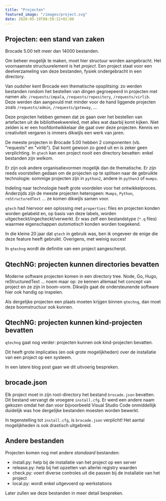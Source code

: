 ```yaml
---
title: "Projecten"
featured_image: "/images/project.svg"
date: 2020-05-19T08:59:12+02:00
---
```


## Projecten: een stand van zaken

Brocade 5.00 telt meer dan 14000 bestanden.

Om beheer mogelijk te maken, moet hier structuur worden aangebracht. Het voornaamste structuurelement is het *project*. 
Een project staat voor een deelverzameling van deze bestanden, fysiek ondergebracht in een directory.

Van oudsher kent Brocade een thematische opsplitsing: zo werden bestanden rondom het bestellen van dingen gegroepeerd in projecten met namen als:
`/requests/impala`, `/requests/repository`, `/requests/virlib`. Deze werden dan aangevuld met minder voor de hand liggende projecten zoals `/requests/admin`, `/requests/gateway`, ...

Deze projecten hebben gemeen dat ze gaan over het bestellen van artefacten uit de bibliotheekwereled, met alles wat daarbij komt kijken.
Niet zelden is er een hoofdontwikkelaar die gaat over deze projecten. Kennis en creativiteit vergaren is immers dikwijls een werk van jaren.

De meeste projecten in Brocade 5.00 hebben 2 componenten (vb. "requests" en "virlib"). Dat komt gewoon zo goed uit en is zeker geen verplichting. In `qtech` kan een project nooit een directory bevatten: enkel bestanden zijn welkom.

Er zijn ook andere organisatievormen mogelijk dan de thematische. Er zijn reeds voorstellen gedaan om de projecten op te splitsen naar de gebruikte technologie: sommige projecten zijn in `python2`, andere in `python3` of `mumps`.

Indeling naar technologie heeft grote voordelen voor het ontwikkelproces. Anderzijds zijn de meeste projecten heterogeen: `Mumps`, `Python`, `reStructuredText` ... ze komen dikwijls samen voor.

`qtech` had hiervoor een oplossing met `properties`: files en projecten konden worden gelabeld en, op basis van deze labels, worden uitgecheckt/ingecheckt/verwerkt. Er was zelf een bestandstype (`*.q` files) waarmee eigenschappen *automatisch* konden worden toegekend.

In die kleine 20 jaar dat `qtech` in gebruik was, ben ik ongeveer de enige die deze feature heeft gebruikt. Overigens, met weinig succes!


In `qtechng` wordt de definitie van een project aangescherpt. 

## QtechNG: projecten kunnen directories bevatten

Moderne software projecten komen in een directory tree. Node, Go, Hugo, reStructuredText ... noem maar op: ze kennen allemaal het concept van project en ze zijn in boom-vorm. 
Dikwijls gaat de ondersteunende software hier ook handig op inspelen.

Als dergelijke projecten een plaats moeten krijgen binnen `qtechng`, dan moet deze boomstructuur ook kunnen.

## QtechNG: projecten kunnen kind-projecten bevatten

`qtechng` gaat nog verder: projecten kunnen ook kind-projecten bevatten. 

Dit heeft grote implicaties (en ook grote mogelijkheden) over de installatie van een project op een systeem.

In een latere blog post gaan we dit uitvoerig bespreken.

## brocade.json

Elk project moet in zijn root-directory het bestand `brocade.json` bevatten. Dit bestand vervangt de vroegere `install.cfg`. 
Er werd een andere naam gekozen omdat het dan voor bijvoorbeeld Visual Studio Code onmiddellijk duidelijk was hoe dergelijke bestanden moesten worden bewerkt.

In tegenstelling tot `install.cfg`, is `brocade.json` verplicht! Het aantal mogelijkheden is ook drastisch uitgebreid.

## Andere bestanden

Projecten komen nog met andere *standaard* bestanden: 

- install.py: help bij de installatie van het project op een server
- release.py: help bij het opzetten van allerlei registry waarden
- check.py: voert diverse controles uit die passen bij de installatie van het project
- local.py: wordt enkel uitgevoerd op werkstations

Later zullen we deze bestanden in meer detail bespreken.
